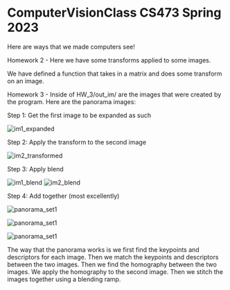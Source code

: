 # ComputerVisionClass CS473 Spring 2023
Here are ways that we made computers see!

Homework 2 - Here we have some transforms applied to some images.

We have defined a function that takes in a matrix and does some transform on an image.

Homework 3 - Inside of HW_3/out_im/ are the images that were created by the program. Here are the panorama images:


Step 1: Get the first image to be expanded as such

![im1_expanded](https://user-images.githubusercontent.com/67016155/226788645-13fcaf7a-1345-496f-bb64-00a7236adb9e.jpg)

Step 2: Apply the transform to the second image

![im2_transformed](https://user-images.githubusercontent.com/67016155/226788685-c8c0d2a5-4e9b-4ee7-a0a6-f3f7ee67a02f.jpg)

Step 3: Apply blend

![im1_blend](https://user-images.githubusercontent.com/67016155/226788775-94e52cf7-0151-42cd-86b5-1caba5aec31a.png)
![im2_blend](https://user-images.githubusercontent.com/67016155/226788800-d4241e5d-eff5-4483-9bb5-173ae82c4d18.png)

Step 4: Add together (most excellently)

![panorama_set1](https://user-images.githubusercontent.com/67016155/226788574-de2636c8-f098-4e09-824d-82e870c0694d.jpg)

![panorama_set1](https://user-images.githubusercontent.com/67016155/226788549-638b1ca1-9d8b-48e9-b879-a7402e460d7e.jpg)

![panorama_set1](https://user-images.githubusercontent.com/67016155/226788526-6be40f2d-62c7-4f39-b9ac-5acb18eb4b79.jpg)


The way that the panorama works is we first find the keypoints and descriptors for each image. Then we match the keypoints and descriptors between the two images. Then we find the homography between the two images. We apply the homography to the second image. Then we stitch the images together using a blending ramp.
